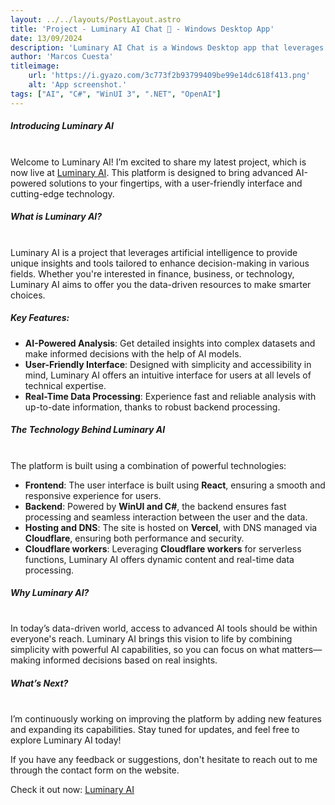 ```yaml
---
layout: ../../layouts/PostLayout.astro
title: 'Project - Luminary AI Chat 🤖 - Windows Desktop App'
date: 13/09/2024
description: 'Luminary AI Chat is a Windows Desktop app that leverages Groq and their inference tools to chat with users using multiple AI''s. It''s built with C#, WinUI 3, and .NET. The app is designed to provide a seamless conversational experience, leveraging the power of AI to engage users in meaningful interactions.'
author: 'Marcos Cuesta'
titleimage:
    url: 'https://i.gyazo.com/3c773f2b93799409be99e14dc618f413.png'
    alt: 'App screenshot.'
tags: ["AI", "C#", "WinUI 3", ".NET", "OpenAI"]
---
```


##### Introducing Luminary AI
\
Welcome to Luminary AI! I’m excited to share my latest project, which is now live at [Luminary AI](https://luminaryai.marcoscuesta.com/). This platform is designed to bring advanced AI-powered solutions to your fingertips, with a user-friendly interface and cutting-edge technology.

##### What is Luminary AI?
\
Luminary AI is a project that leverages artificial intelligence to provide unique insights and tools tailored to enhance decision-making in various fields. Whether you're interested in finance, business, or technology, Luminary AI aims to offer you the data-driven resources to make smarter choices.

##### Key Features:

- **AI-Powered Analysis**: Get detailed insights into complex datasets and make informed decisions with the help of AI models.
- **User-Friendly Interface**: Designed with simplicity and accessibility in mind, Luminary AI offers an intuitive interface for users at all levels of technical expertise.
- **Real-Time Data Processing**: Experience fast and reliable analysis with up-to-date information, thanks to robust backend processing.
  
  
##### The Technology Behind Luminary AI
\
The platform is built using a combination of powerful technologies:

- **Frontend**: The user interface is built using **React**, ensuring a smooth and responsive experience for users.
- **Backend**: Powered by **WinUI and C#**, the backend ensures fast processing and seamless interaction between the user and the data.
- **Hosting and DNS**: The site is hosted on **Vercel**, with DNS managed via **Cloudflare**, ensuring both performance and security.
- **Cloudflare workers**: Leveraging **Cloudflare workers** for serverless functions, Luminary AI offers dynamic content and real-time data processing.

##### Why Luminary AI?
\
In today’s data-driven world, access to advanced AI tools should be within everyone's reach. Luminary AI brings this vision to life by combining simplicity with powerful AI capabilities, so you can focus on what matters—making informed decisions based on real insights.

##### What’s Next?
\
I’m continuously working on improving the platform by adding new features and expanding its capabilities. Stay tuned for updates, and feel free to explore Luminary AI today!

If you have any feedback or suggestions, don't hesitate to reach out to me through the contact form on the website.

Check it out now: [Luminary AI](https://luminaryai.marcoscuesta.com/)
